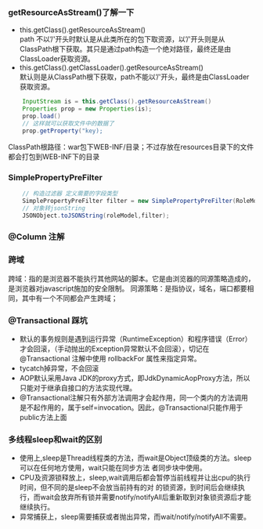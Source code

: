 
### getResourceAsStream()了解一下
- this.getClass().getResourceAsStream()   
path 不以’/'开头时默认是从此类所在的包下取资源，以’/'开头则是从ClassPath根下获取。其只是通过path构造一个绝对路径，最终还是由ClassLoader获取资源。 
-  this.getClass().getClassLoader().getResourceAsStream()   
默认则是从ClassPath根下获取，path不能以’/'开头，最终是由ClassLoader获取资源。 

```java
    InputStream is = this.getClass().getResourceAsStream()
    Properties prop = new Properties(is);
    prop.load()
    // 这样就可以获取文件中的数据了
    prop.getProperty("key);

```
ClassPath根路径：war包下WEB-INF/目录；不过存放在resources目录下的文件都会打包到WEB-INF下的目录


### SimplePropertyPreFilter
```java
    // 构造过滤器 定义需要的字段类型
    SimplePropertyPreFilter filter = new SimplePropertyPreFilter(RoleModel.class,"id");
    // 对象转jsonString
    JSONObject.toJSONString(roleModel,filter);
```

### @Column 注解 

### 跨域
跨域：指的是浏览器不能执行其他网站的脚本。它是由浏览器的同源策略造成的，是浏览器对javascript施加的安全限制。
同源策略：是指协议，域名，端口都要相同，其中有一个不同都会产生跨域；

### @Transactional 踩坑
- 默认的事务规则是遇到运行异常（RuntimeException）和程序错误（Error）才会回滚，（手动抛出的Exception异常默认不会回滚），切记在 @Transactional 注解中使用 rollbackFor 属性来指定异常。
- tycatch掉异常，不会回滚
- AOP默认采用Java JDK的proxy方式，即JdkDynamicAopProxy方法，所以只能对于继承自接口的方法实现代理。
-  @Transactional注解只有外部方法调用才会起作用，同一个类内的方法调用是不起作用的，属于self=invocation。因此，@Transactional只能作用于public方法上面

### 多线程sleep和wait的区别
- 使用上,sleep是Thread线程类的方法，而wait是Object顶级类的方法。sleep可以在任何地方使用，wait只能在同步方法   者同步块中使用。
- CPU及资源锁释放上，sleep,wait调用后都会暂停当前线程并让出cpu的执行时间，但不同的是sleep不会放当前持有的对   的锁资源，到时间后会继续执行，而wait会放弃所有锁并需要notify/notifyAll后重新取到对象锁资源后才能继续执行。
- 异常捕获上，sleep需要捕获或者抛出异常，而wait/notify/notifyAll不需要。

 
      